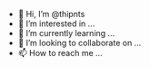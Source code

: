 - 👋 Hi, I’m @thipnts
- 👀 I’m interested in ...
- 🌱 I’m currently learning ...
- 💞️ I’m looking to collaborate on ...
- 📫 How to reach me ...

<!---
thipnts/thipnts is a ✨ special ✨ repository because its `README.md` (this file) appears on your GitHub profile.
You can click the Preview link to take a look at your changes.
--->
